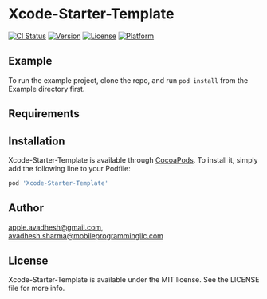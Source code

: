 # Xcode-Starter-Template

[![CI Status](https://img.shields.io/travis/apple.avadhesh@gmail.com/Xcode-Starter-Template.svg?style=flat)](https://travis-ci.org/apple.avadhesh@gmail.com/Xcode-Starter-Template)
[![Version](https://img.shields.io/cocoapods/v/Xcode-Starter-Template.svg?style=flat)](https://cocoapods.org/pods/Xcode-Starter-Template)
[![License](https://img.shields.io/cocoapods/l/Xcode-Starter-Template.svg?style=flat)](https://cocoapods.org/pods/Xcode-Starter-Template)
[![Platform](https://img.shields.io/cocoapods/p/Xcode-Starter-Template.svg?style=flat)](https://cocoapods.org/pods/Xcode-Starter-Template)

## Example

To run the example project, clone the repo, and run `pod install` from the Example directory first.

## Requirements

## Installation

Xcode-Starter-Template is available through [CocoaPods](https://cocoapods.org). To install
it, simply add the following line to your Podfile:

```ruby
pod 'Xcode-Starter-Template'
```

## Author

apple.avadhesh@gmail.com, avadhesh.sharma@mobileprogrammingllc.com

## License

Xcode-Starter-Template is available under the MIT license. See the LICENSE file for more info.
